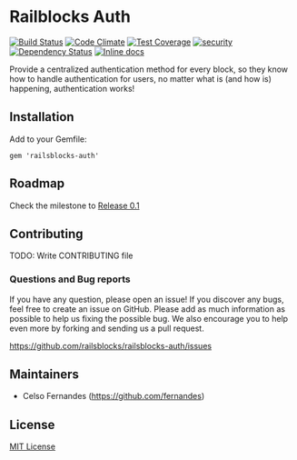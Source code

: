 # Railblocks Auth

[![Build Status](https://travis-ci.org/railsblocks/railsblocks-auth.svg?branch=master)](https://travis-ci.org/railsblocks/railsblocks-auth)
[![Code Climate](https://codeclimate.com/github/railsblocks/railsblocks-auth/badges/gpa.svg)](https://codeclimate.com/github/railsblocks/railsblocks-auth)
[![Test Coverage](https://codeclimate.com/github/railsblocks/railsblocks-auth/badges/coverage.svg)](https://codeclimate.com/github/railsblocks/railsblocks-auth)
[![security](https://hakiri.io/github/railsblocks/railsblocks-auth/master.svg)](https://hakiri.io/github/railsblocks/railsblocks-auth/master)
[![Dependency Status](https://gemnasium.com/railsblocks/railsblocks-auth.svg)](https://gemnasium.com/railsblocks/railsblocks-auth)
[![Inline docs](http://inch-ci.org/github/railsblocks/railsblocks-auth.svg?branch=master)](http://inch-ci.org/github/railsblocks/railsblocks-auth)

Provide a centralized authentication method for every block, so they know how to handle authentication for users, no matter what is (and how is) happening, authentication works!


## Installation

Add to your Gemfile:

`gem 'railsblocks-auth'`


## Roadmap

Check the milestone to [Release 0.1](https://github.com/railsblocks/railsblocks-auth/milestones/Release%200.1)

## Contributing

TODO: Write CONTRIBUTING file

### Questions and Bug reports

If you have any question, please open an issue! If you discover any bugs, feel free to create an issue on GitHub. Please add as much information as possible to help us fixing the possible bug. We also encourage you to help even more by forking and sending us a pull request.

https://github.com/railsblocks/railsblocks-auth/issues

## Maintainers

* Celso Fernandes (https://github.com/fernandes)

## License

[MIT License](LICENSE)

